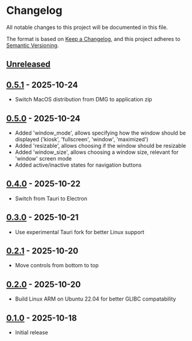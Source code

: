 # Changelog
All notable changes to this project will be documented in this file.

The format is based on [Keep a Changelog](https://keepachangelog.com/en/1.0.0/), and this project adheres to [Semantic
Versioning](https://semver.org/spec/v2.0.0.html).

## [Unreleased]

## [0.5.1] - 2025-10-24
- Switch MacOS distribution from DMG to application zip

## [0.5.0] - 2025-10-24
- Added 'window_mode', allows specifying how the window should be displayed ('kiosk', 'fullscreen', 'window',
'maximized')
- Added 'resizable', allows choosing if the window should be resizable
- Added 'window_size', allows choosing a window size, relevant for 'window' screen mode
- Added active/inactive states for navigation buttons

## [0.4.0] - 2025-10-22
- Switch from Tauri to Electron

## [0.3.0] - 2025-10-21
- Use experimental Tauri fork for better Linux support

## [0.2.1] - 2025-10-20
- Move controls from bottom to top

## [0.2.0] - 2025-10-20
- Build Linux ARM on Ubuntu 22.04 for better GLIBC compatability

## [0.1.0] - 2025-10-18
- Initial release

[Unreleased]: https://github.com/BusinessSimulations/easy-web-dashboard/compare/0.5.1...HEAD
[0.5.1]: https://github.com/BusinessSimulations/easy-web-dashboard/compare/0.5.0...0.5.1
[0.5.0]: https://github.com/BusinessSimulations/easy-web-dashboard/compare/0.4.0...0.5.0
[0.4.0]: https://github.com/BusinessSimulations/easy-web-dashboard/compare/0.3.0...0.4.0
[0.3.0]: https://github.com/BusinessSimulations/easy-web-dashboard/compare/0.2.1...0.3.0
[0.2.1]: https://github.com/BusinessSimulations/easy-web-dashboard/compare/0.2.0...0.2.1
[0.2.0]: https://github.com/BusinessSimulations/easy-web-dashboard/compare/0.1.0...0.2.0
[0.1.0]: https://github.com/BusinessSimulations/easy-web-dashboard/releases/tag/0.1.0
